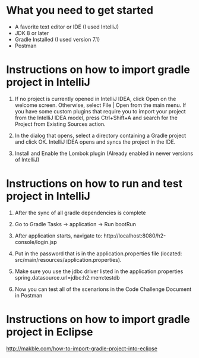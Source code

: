 # What you need to get started
- A favorite text editor or IDE (I used IntelliJ)
- JDK 8 or later
- Gradle Installed (I used version 7.1)
- Postman

# Instructions on how to import gradle project in IntelliJ
1. If no project is currently opened in IntelliJ IDEA, click Open on the welcome screen. Otherwise, select File | Open from the main menu.
If you have some custom plugins that require you to import your project from the IntelliJ IDEA model, press Ctrl+Shift+A and search for the Project from Existing Sources action.

2. In the dialog that opens, select a directory containing a Gradle project and click OK.
IntelliJ IDEA opens and syncs the project in the IDE.

3. Install and Enable the Lombok plugin (Already enabled in newer versions of IntelliJ)

# Instructions on how to run and test project in IntelliJ
1. After the sync of all gradle dependencies is complete
2. Go to Gradle Tasks -> application -> Run  bootRun
3. After application starts, navigate to: http://localhost:8080/h2-console/login.jsp
4. Put in the password that is in the application.properties file (located: src/main/resources/application.properties). 
5. Make sure you use the jdbc driver listed in the application.properties 
spring.datasource.url=jdbc:h2:mem:testdb

6. Now you can test all of the scenarions in the Code Challenge Document in Postman

# Instructions on how to import gradle project in Eclipse
http://makble.com/how-to-import-gradle-project-into-eclipse



